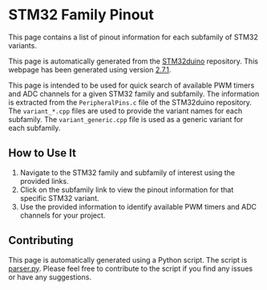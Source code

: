 # STM32 Family Pinout

This page contains a list of pinout information for each subfamily of STM32 variants.

This page is automatically generated from the [STM32duino](https://github.com/stm32duino/Arduino_Core_STM32) repository. This webpage has been generated using version [2.7.1](https://github.com/stm32duino/Arduino_Core_STM32/releases).

This page is intended to be used for quick search of available PWM timers and ADC channels for a given STM32 family and subfamily. The information is extracted from the `PeripheralPins.c` file of the STM32duino repository. The `variant_*.cpp` files are used to provide the variant names for each subfamily. The `variant_generic.cpp` file is used as a generic variant for each subfamily.

## How to Use It

1. Navigate to the STM32 family and subfamily of interest using the provided links.
2. Click on the subfamily link to view the pinout information for that specific STM32 variant.
3. Use the provided information to identify available PWM timers and ADC channels for your project.

## Contributing

This page is automatically generated using a Python script. The script is [parser.py](parser.py). Please feel free to contribute to the script if you find any issues or have any suggestions.

